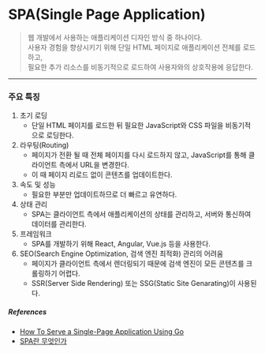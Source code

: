 # SPA(Single Page Application)
> 웹 개발에서 사용하는 애플리케이션 디자인 방식 중 하나이다.<br>
사용자 경험을 향상시키기 위해 단일 HTML 페이지로 애플리케이션 전체를 로드하고,<br> 필요한 추가 리소스를 비동기적으로 로드하여 사용자와의 상호작용에 응답한다.
>
---
### 주요 특징
1. 초기 로딩 
    - 단일 HTML 페이지를 로드한 뒤 필요한 JavaScript와 CSS 파일을 비동기적으로 로딩한다.
2. 라우팅(Routing)
    - 페이지가 전환 될 때 전체 페이지를 다시 로드하지 않고, JavaScript를 통해 클라이언트 측에서 URL을 변경한다.
    - 이 때 페이지 리로드 없이 콘텐츠를 업데이트한다.
3. 속도 및 성능
    - 필요한 부분만 업데이트하므로 더 빠르고 유연하다.
4. 상태 관리
    - SPA는 클라이언트 측에서 애플리케이션의 상태를 관리하고, 서버와 통신하여 데이터를 관리한다.
5. 프레임워크
    - SPA를 개발하기 위해 React, Angular, Vue.js 등을 사용한다.
6. SEO(Search Engine Optimization, 검색 엔진 최적화) 관리의 어려움
    - 페이지가 클라이언트 측에서 렌더링되기 때문에 검색 엔진이 모든 콘텐츠를 크롤링하기 어렵다.
    - SSR(Server Side Rendering) 또는 SSG(Static Site Genarating)이 사용된다.



##### References
- [How To Serve a Single-Page Application Using Go](https://betterprogramming.pub/how-to-serve-a-single-page-application-using-go-4b9a38d92987)
- [SPA란 무엇인가](https://www.startupcode.kr/company/blog/archives/11)